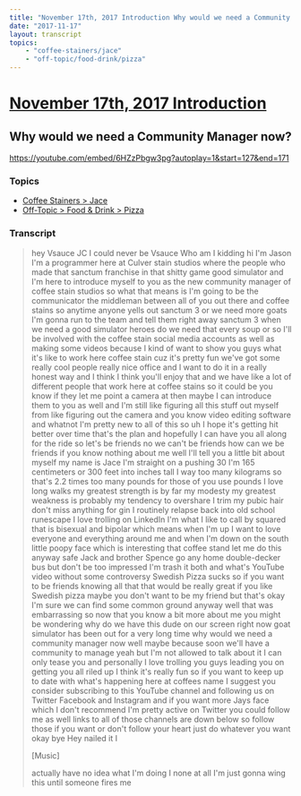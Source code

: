 ```yaml
---
title: "November 17th, 2017 Introduction Why would we need a Community Manager now?"
date: "2017-11-17"
layout: transcript
topics:
    - "coffee-stainers/jace"
    - "off-topic/food-drink/pizza"
---
```

# [November 17th, 2017 Introduction](../2017-11-17.md)
## Why would we need a Community Manager now?
https://youtube.com/embed/6HZzPbgw3pg?autoplay=1&start=127&end=171

### Topics
* [Coffee Stainers > Jace](../topics/coffee-stainers/jace.md)
* [Off-Topic > Food & Drink > Pizza](../topics/off-topic/food-drink/pizza.md)

### Transcript

> hey Vsauce JC I could never be Vsauce Who am I kidding hi I'm Jason I'm a programmer here at Culver stain studios where the people who made that sanctum franchise in that shitty game good simulator and I'm here to introduce myself to you as the new community manager of coffee stain studios so what that means is I'm going to be the communicator the middleman between all of you out there and coffee stains so anytime anyone yells out sanctum 3 or we need more goats I'm gonna run to the team and tell them right away sanctum 3 when we need a good simulator heroes do we need that every soup or so I'll be involved with the coffee stain social media accounts as well as making some videos because I kind of want to show you guys what it's like to work here coffee stain cuz it's pretty fun we've got some really cool people really nice office and I want to do it in a really honest way and I think I think you'll enjoy that and we have like a lot of different people that work here at coffee stains so it could be you know if they let me point a camera at then maybe I can introduce them to you as well and I'm still like figuring all this stuff out myself from like figuring out the camera and you know video editing software and whatnot I'm pretty new to all of this so uh I hope it's getting hit better over time that's the plan and hopefully I can have you all along for the ride so let's be friends no we can't be friends how can we be friends if you know nothing about me well I'll tell you a little bit about myself my name is Jace I'm straight on a pushing 30 I'm 165 centimeters or 300 feet into inches tall I way too many kilograms so that's 2.2 times too many pounds for those of you use pounds I love long walks my greatest strength is by far my modesty my greatest weakness is probably my tendency to overshare I trim my pubic hair don't miss anything for gin I routinely relapse back into old school runescape I love trolling on LinkedIn I'm what I like to call by squared that is bisexual and bipolar which means when I'm up I want to love everyone and everything around me and when I'm down on the south little poopy face which is interesting that coffee stand let me do this anyway safe Jack and brother Spence go any home double-decker bus but don't be too impressed I'm trash it both and what's YouTube video without some controversy Swedish Pizza sucks so if you want to be friends knowing all that that would be really great if you like Swedish pizza maybe you don't want to be my friend but that's okay I'm sure we can find some common ground anyway well that was embarrassing so now that you know a bit more about me you might be wondering why do we have this dude on our screen right now goat simulator has been out for a very long time why would we need a community manager now well maybe because soon we'll have a community to manage yeah but I'm not allowed to talk about it I can only tease you and personally I love trolling you guys leading you on getting you all riled up I think it's really fun so if you want to keep up to date with what's happening here at coffees name I suggest you consider subscribing to this YouTube channel and following us on Twitter Facebook and Instagram and if you want more Jays face which I don't recommend I'm pretty active on Twitter you could follow me as well links to all of those channels are down below so follow those if you want or don't follow your heart just do whatever you want okay bye Hey nailed it I
>
> [Music]
>
> actually have no idea what I'm doing I none at all I'm just gonna wing this until someone fires me
